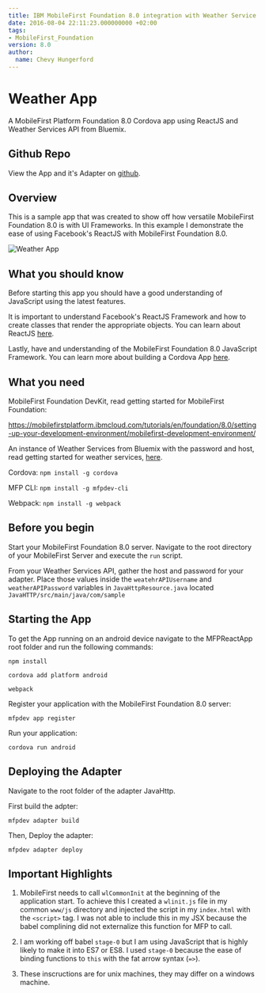 ```yaml
---
title: IBM MobileFirst Foundation 8.0 integration with Weather Service offered on Bluemix in combination with Facebook's ReactJS 
date: 2016-08-04 22:11:23.000000000 +02:00
tags:
- MobileFirst_Foundation
version: 8.0
author:
  name: Chevy Hungerford
---
```


# Weather App
A MobileFirst Platform Foundation 8.0 Cordova app using ReactJS and Weather Services API from Bluemix.

## Github Repo
View the App and it's Adapter on [github](https://github.com/cshunger/WeatherProject).

## Overview

This is a sample app that was created to show off how versatile MobileFirst Foundation 8.0 is with UI Frameworks. In this example I demonstrate the ease of using Facebook's ReactJS with MobileFirst Foundation 8.0.

![Weather App]({{site.baseurl}}/assets/blog/2016-08-04-MFP-React-Weather/WeatherApp.png)

## What you should know

Before starting this app you should have a good understanding of JavaScript using the latest features.

It is important to understand Facebook's ReactJS Framework and how to create classes that render the appropriate objects. You can learn about ReactJS [here](https://facebook.github.io/react/).

Lastly, have and understanding of the MobileFirst Foundation 8.0 JavaScript Framework. You can learn more about building a Cordova App [here](https://mobilefirstplatform.ibmcloud.com/tutorials/en/foundation/8.0/cordova-tutorials/).

## What you need

MobileFirst Foundation DevKit, read getting started for MobileFirst Foundation:

https://mobilefirstplatform.ibmcloud.com/tutorials/en/foundation/8.0/setting-up-your-development-environment/mobilefirst-development-environment/

An instance of Weather Services from Bluemix with the password and host, read getting started for weather services, [here](https://console.ng.bluemix.net/docs/services/Weather/index.html).

Cordova: `npm install -g cordova`

MFP CLI: `npm install -g mfpdev-cli`

Webpack: `npm install -g webpack`

## Before you begin 

Start your MobileFirst Foundation 8.0 server. Navigate to the root directory of your MobileFirst Server and execute the `run` script.

From your Weather Services API, gather the host and password for your adapter. Place those values inside the `weatehrAPIUsername` and `weatherAPIPassword` variables in `JavaHttpResource.java` located `JavaHTTP/src/main/java/com/sample`

## Starting the App

To get the App running on an android device navigate to the MFPReactApp root folder and run the following commands:

`npm install`

`cordova add platform android`

`webpack`

Register your application with the MobileFirst Foundation 8.0 server:

`mfpdev app register`

Run your application:

`cordova run android`

## Deploying the Adapter

Navigate to the root folder of the adapter JavaHttp.

First build the adpter:

`mfpdev adapter build`

Then, Deploy the adapter:

`mfpdev adapter deploy`

## Important Highlights

1. MobileFirst needs to call `wlCommonInit` at the beginning of the application start. To achieve this I created a `wlinit.js` file in my common `www/js` directory and injected the script in my `index.html` with the `<script>` tag. I was not able to include this in my JSX because the babel complining did not externalize this function for MFP to call. 

2. I am working off babel `stage-0` but I am using JavaScript that is highly likely to make it into ES7 or ES8. I used `stage-0` because the ease of binding functions to `this` with the fat arrow syntax (`=>`). 

3. These inscructions are for unix machines, they may differ on a windows machine.